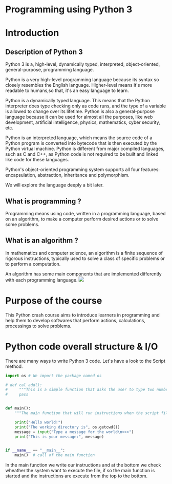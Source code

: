 # Programming using Python 3

# Introduction
## Description of Python 3
Python 3 is a, high-level, dynamically typed, interpreted, object-oriented, general-purpose, programming language.

Python is a very high-level programming language because its syntax so closely resembles the English language. Higher-level means it's more readable to humans,so that, it's an easy language to learn.

Python is a dynamically typed language. This means that the Python interpreter does type checking only as code runs, and the type of a variable is allowed to change over its lifetime.
Python is also a general-purpose language because it can be used for almost all the purposes, like web development, artificial intelligence, physics, mathematics, cyber security, etc.

Python is an interpreted language, which means the source code of a Python program is converted into bytecode that is then executed by the Python virtual machine. Python is different from major compiled languages, such as C and C++, as Python code is not required to be built and linked like code for these languages.

Python's object-oriented programming system supports all four features: encapsulation, abstraction, inheritance and polymorphism.

We will explore the language deeply a bit later. 

## What is programming ?
Programming means using code, written in a programming language, based on an algorithm, to make a computer perform desired actions or to solve some problems.

## What is an algorithm ?
In mathematics and computer science, an algorithm is a finite sequence of rigorous instructions, typically used to solve a class of specific problems or to perform a computation.

An algorithm has some main components that are implemented differently with each programming language.
![](https://slideplayer.com/slide/13700544/85/images/4/Components+of+an+Algorithm.jpg)

# Purpose of the course

This Python crash course aims to introduce learners in programming and help them to develop softwares that perform actions, calculations, processings to solve problems.

# Python code overall structure & I/O
There are many ways to write Python 3 code. Let's have a look to the Script method. 

```python
import os # We import the package named os

# def cal_add():
#     """This is a simple function that asks the user to type two numbers to add them up """
#     pass


def main():
    """The main function that will run instructions when the script file will be executed"""

    print("Hello world!")
    print("The working directory is", os.getcwd())
    message = input("Type a message for the world\n>>>")
    print("This is your message:", message)


if __name__ == "__main__":
    main()  # call of the main function

```

In the main function we write our instructions and at the bottom we check wheather the system want to execute the file, if so the main function is started and the instructions are execute from the top to the bottom.